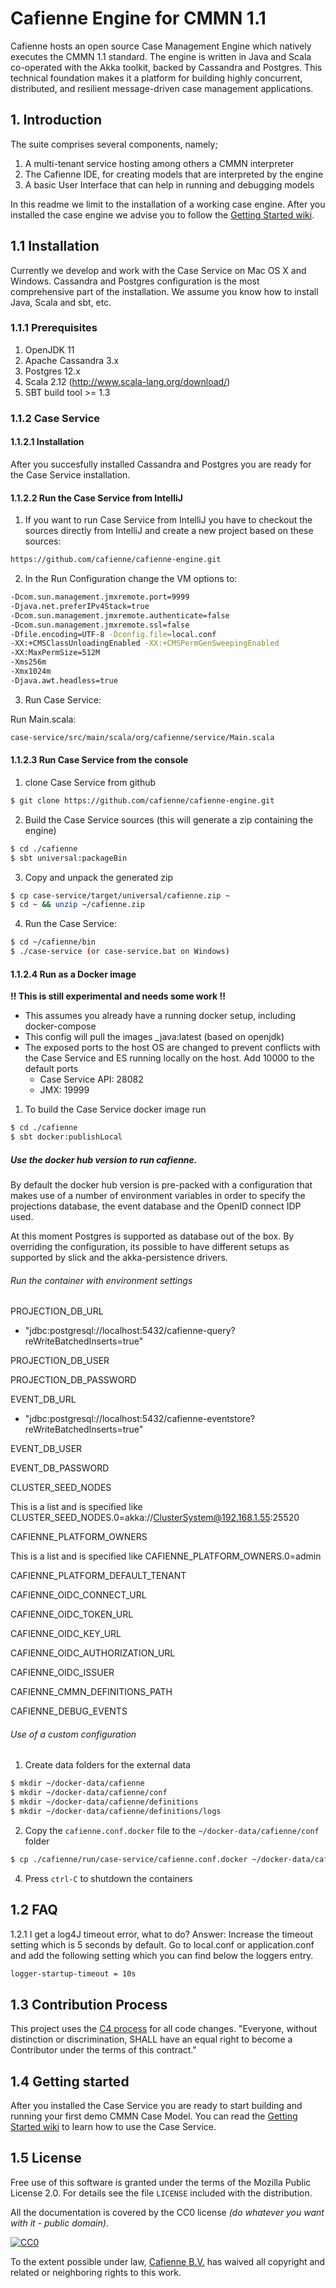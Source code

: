 # Cafienne Engine for CMMN 1.1

Cafienne hosts an open source Case Management Engine which natively executes the CMMN 1.1 standard.
The engine is written in Java and Scala co-operated with the Akka toolkit, backed by Cassandra and Postgres.
This technical foundation makes it a platform for building highly concurrent,
distributed, and resilient message-driven case management applications.

## 1. Introduction

The suite comprises several components, namely;

1. A multi-tenant service hosting among others a CMMN interpreter
2. The Cafienne IDE, for creating models that are interpreted by the engine
2. A basic User Interface that can help in running and debugging models

In this readme we limit to the installation of a working case engine.
After you installed the case engine we advise you to follow the [Getting Started wiki](https://github.com/cafienne/cafienne-engine/wiki/Getting-Started).

## 1.1 Installation
Currently we develop and work with the Case Service on Mac OS X and Windows.
Cassandra and Postgres configuration is the most comprehensive part of the installation.
We assume you know how to install Java, Scala and sbt, etc.

### 1.1.1 Prerequisites
1. OpenJDK 11
2. Apache Cassandra 3.x
3. Postgres 12.x
4. Scala 2.12 (http://www.scala-lang.org/download/)
5. SBT build tool >= 1.3

### 1.1.2 Case Service

#### 1.1.2.1 Installation
After you succesfully installed Cassandra and Postgres you are ready for the Case Service installation.

#### 1.1.2.2 Run the Case Service from IntelliJ
1. If you want to run Case Service from IntelliJ you have to checkout the sources directly from IntelliJ and create a new project based on these sources:

```sh
https://github.com/cafienne/cafienne-engine.git
```

2. In the Run Configuration change the VM options to:
```sh
-Dcom.sun.management.jmxremote.port=9999
-Djava.net.preferIPv4Stack=true
-Dcom.sun.management.jmxremote.authenticate=false
-Dcom.sun.management.jmxremote.ssl=false
-Dfile.encoding=UTF-8 -Dconfig.file=local.conf
-XX:+CMSClassUnloadingEnabled -XX:+CMSPermGenSweepingEnabled
-XX:MaxPermSize=512M
-Xms256m
-Xmx1024m
-Djava.awt.headless=true
```

3. Run Case Service:

Run Main.scala:
```sh
case-service/src/main/scala/org/cafienne/service/Main.scala
```

#### 1.1.2.3 Run Case Service from the console

1. clone Case Service from github
```sh
$ git clone https://github.com/cafienne/cafienne-engine.git
```

2. Build the Case Service sources (this will generate a zip containing the engine)
```sh
$ cd ./cafienne
$ sbt universal:packageBin
```

3. Copy and unpack the generated zip
``` sh
$ cp case-service/target/universal/cafienne.zip ~
$ cd ~ && unzip ~/cafienne.zip
```

4. Run the Case Service:
```sh
$ cd ~/cafienne/bin
$ ./case-service (or case-service.bat on Windows)
```

#### 1.1.2.4 Run as a Docker image

__!! This is still experimental and needs some work !!__

- This assumes you already have a running docker setup, including docker-compose
- This config will pull the images _java:latest (based on openjdk)
- The exposed ports to the host OS are changed to prevent conflicts with the Case Service and ES running
locally on the host. Add 10000 to the default ports
    - Case Service API: 28082
    - JMX: 19999

1. To build the Case Service docker image run
``` sh
$ cd ./cafienne
$ sbt docker:publishLocal
```

##### Use the docker hub version to run cafienne. 

By default the docker hub version is pre-packed with a configuration that makes use of a number of environment 
variables in order to specify the projections database, the event database and the OpenID connect IDP used. 

At this moment Postgres is supported as database out of the box. By overriding the configuration, its possible to
have different setups as supported by slick and the akka-persistence drivers.

###### Run the container with environment settings
 
PROJECTION_DB_URL

 * "jdbc:postgresql://localhost:5432/cafienne-query?reWriteBatchedInserts=true"
 
 
PROJECTION_DB_USER

PROJECTION_DB_PASSWORD

EVENT_DB_URL

 * "jdbc:postgresql://localhost:5432/cafienne-eventstore?reWriteBatchedInserts=true"
 
 
EVENT_DB_USER

EVENT_DB_PASSWORD


CLUSTER_SEED_NODES

This is a list and is specified like CLUSTER_SEED_NODES.0=akka://ClusterSystem@192.168.1.55:25520 

CAFIENNE_PLATFORM_OWNERS

This is a list and is specified like CAFIENNE_PLATFORM_OWNERS.0=admin

CAFIENNE_PLATFORM_DEFAULT_TENANT
 
CAFIENNE_OIDC_CONNECT_URL

CAFIENNE_OIDC_TOKEN_URL

CAFIENNE_OIDC_KEY_URL

CAFIENNE_OIDC_AUTHORIZATION_URL

CAFIENNE_OIDC_ISSUER

CAFIENNE_CMMN_DEFINITIONS_PATH

CAFIENNE_DEBUG_EVENTS

###### Use of a custom configuration

1. Create data folders for the external data
``` sh
$ mkdir ~/docker-data/cafienne
$ mkdir ~/docker-data/cafienne/conf
$ mkdir ~/docker-data/cafienne/definitions
$ mkdir ~/docker-data/cafienne/definitions/logs
```

2. Copy the  `cafienne.conf.docker` file to the `~/docker-data/cafienne/conf` folder
``` sh
$ cp ./cafienne/run/case-service/cafienne.conf.docker ~/docker-data/cafienne/conf/local.conf
```

4. Press `ctrl-C` to shutdown the containers

## 1.2 FAQ

1.2.1 I get a log4J timeout error, what to do?
Answer: Increase the timeout setting which is 5 seconds by default. Go to local.conf or application.conf and add the following setting which you can find below the loggers entry.
```sh
logger-startup-timeout = 10s
```

## 1.3 Contribution Process

This project uses the [C4 process](https://rfc.zeromq.org/spec:42/C4/) for all code changes. "Everyone, without distinction or discrimination, SHALL have an equal right to become a Contributor under the terms of this contract."

## 1.4 Getting started
After you installed the Case Service you are ready to start building and running your first demo CMMN Case Model.
You can read the [Getting Started wiki](https://github.com/cafienne/cafienne-engine/wiki/Getting-Started) to learn how to use the Case Service.

## 1.5 License

Free use of this software is granted under the terms of the Mozilla Public License 2.0. For details see the file `LICENSE` included with the distribution.

All the documentation is covered by the CC0 license *(do whatever you want with it - public domain)*.

[![CC0](http://i.creativecommons.org/p/zero/1.0/88x31.png)](http://creativecommons.org/publicdomain/zero/1.0/)

To the extent possible under law, [Cafienne B.V.](http://cafienne.io) has waived all copyright and related or neighboring rights to this work.
